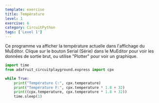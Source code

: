 ```yaml
---
template: exercise
title: Température
level: 1
exercise: 6
category: CircuitPython
tags: ['Level 1']
---
```


Ce programme va afficher la température actuelle dans l'affichage du MuEditor.
Clique sur le bouton Serial (Série) dans le MuEditor pour voir les données de sortie brut, ou utilise "Plotter" pour voir un graphique.


```python
import time
from adafruit_circuitplayground.express import cpx

while True:
    print("Température C:", cpx.temperature)
    print("Température F:", cpx.temperature * 1.8 + 32)
    print((cpx.temperature, cpx.temperature * 1.8 + 32))
    time.sleep(1)
```

